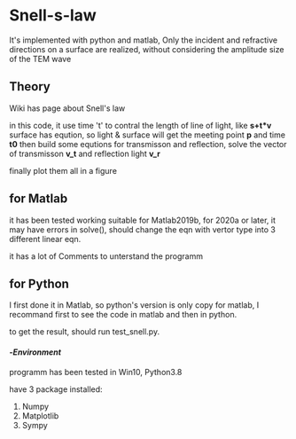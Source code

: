 # Snell-s-law
It's implemented with python and matlab, Only the incident and refractive directions on a surface are realized, without considering the amplitude size of the TEM wave

## **Theory**

Wiki has page about Snell's law

in this code, it use time 't' to contral the length of line of light, like **s+t*v**
surface has eqution, so light & surface will get the meeting point **p** and time **t0**
then build some equtions for transmisson and reflection, solve the vector of transmisson **v_t** and reflection light **v_r**

finally plot them all in a figure

## **for Matlab**
it has been tested working suitable for Matlab2019b, for 2020a or later, it may have errors in solve(), should change the eqn with vertor type into 3 different linear eqn.

it has a lot of Comments to unterstand the programm

## **for Python**

I first done it in Matlab, so python's version is only copy for matlab, I recommand first to see the code in matlab and then in python.

to get the result, should run test_snell.py.

#### -*Environment*

programm has been tested in Win10, Python3.8

have 3 package installed:
1. Numpy
2. Matplotlib
3. Sympy


